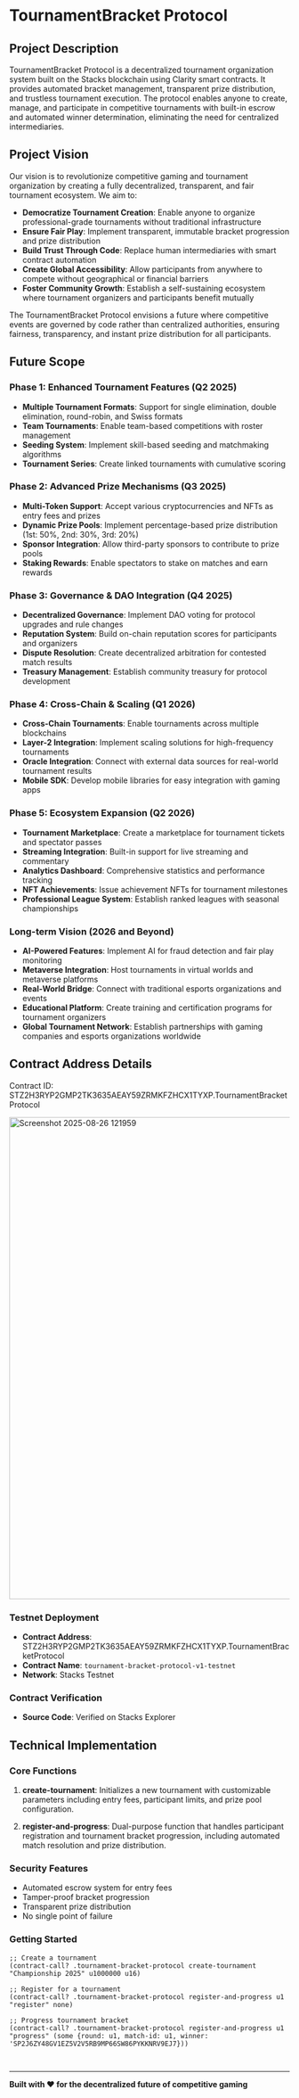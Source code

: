 
# TournamentBracket Protocol

## Project Description

TournamentBracket Protocol is a decentralized tournament organization system built on the Stacks blockchain using Clarity smart contracts. It provides automated bracket management, transparent prize distribution, and trustless tournament execution. The protocol enables anyone to create, manage, and participate in competitive tournaments with built-in escrow and automated winner determination, eliminating the need for centralized intermediaries.

## Project Vision

Our vision is to revolutionize competitive gaming and tournament organization by creating a fully decentralized, transparent, and fair tournament ecosystem. We aim to:

- **Democratize Tournament Creation**: Enable anyone to organize professional-grade tournaments without traditional infrastructure
- **Ensure Fair Play**: Implement transparent, immutable bracket progression and prize distribution
- **Build Trust Through Code**: Replace human intermediaries with smart contract automation
- **Create Global Accessibility**: Allow participants from anywhere to compete without geographical or financial barriers
- **Foster Community Growth**: Establish a self-sustaining ecosystem where tournament organizers and participants benefit mutually

The TournamentBracket Protocol envisions a future where competitive events are governed by code rather than centralized authorities, ensuring fairness, transparency, and instant prize distribution for all participants.

## Future Scope

### Phase 1: Enhanced Tournament Features (Q2 2025)
- **Multiple Tournament Formats**: Support for single elimination, double elimination, round-robin, and Swiss formats
- **Team Tournaments**: Enable team-based competitions with roster management
- **Seeding System**: Implement skill-based seeding and matchmaking algorithms
- **Tournament Series**: Create linked tournaments with cumulative scoring

### Phase 2: Advanced Prize Mechanisms (Q3 2025)
- **Multi-Token Support**: Accept various cryptocurrencies and NFTs as entry fees and prizes
- **Dynamic Prize Pools**: Implement percentage-based prize distribution (1st: 50%, 2nd: 30%, 3rd: 20%)
- **Sponsor Integration**: Allow third-party sponsors to contribute to prize pools
- **Staking Rewards**: Enable spectators to stake on matches and earn rewards

### Phase 3: Governance & DAO Integration (Q4 2025)
- **Decentralized Governance**: Implement DAO voting for protocol upgrades and rule changes
- **Reputation System**: Build on-chain reputation scores for participants and organizers
- **Dispute Resolution**: Create decentralized arbitration for contested match results
- **Treasury Management**: Establish community treasury for protocol development

### Phase 4: Cross-Chain & Scaling (Q1 2026)
- **Cross-Chain Tournaments**: Enable tournaments across multiple blockchains
- **Layer-2 Integration**: Implement scaling solutions for high-frequency tournaments
- **Oracle Integration**: Connect with external data sources for real-world tournament results
- **Mobile SDK**: Develop mobile libraries for easy integration with gaming apps

### Phase 5: Ecosystem Expansion (Q2 2026)
- **Tournament Marketplace**: Create a marketplace for tournament tickets and spectator passes
- **Streaming Integration**: Built-in support for live streaming and commentary
- **Analytics Dashboard**: Comprehensive statistics and performance tracking
- **NFT Achievements**: Issue achievement NFTs for tournament milestones
- **Professional League System**: Establish ranked leagues with seasonal championships

### Long-term Vision (2026 and Beyond)
- **AI-Powered Features**: Implement AI for fraud detection and fair play monitoring
- **Metaverse Integration**: Host tournaments in virtual worlds and metaverse platforms
- **Real-World Bridge**: Connect with traditional esports organizations and events
- **Educational Platform**: Create training and certification programs for tournament organizers
- **Global Tournament Network**: Establish partnerships with gaming companies and esports organizations worldwide

## Contract Address Details

Contract ID: STZ2H3RYP2GMP2TK3635AEAY59ZRMKFZHCX1TYXP.TournamentBracketProtocol

<img width="1889" height="865" alt="Screenshot 2025-08-26 121959" src="https://github.com/user-attachments/assets/337510ef-03cb-45b1-89e5-d88db908c2cb" />


### Testnet Deployment
- **Contract Address**: STZ2H3RYP2GMP2TK3635AEAY59ZRMKFZHCX1TYXP.TournamentBracketProtocol
- **Contract Name**: `tournament-bracket-protocol-v1-testnet`
- **Network**: Stacks Testnet

### Contract Verification
- **Source Code**: Verified on Stacks Explorer


## Technical Implementation

### Core Functions

1. **create-tournament**: Initializes a new tournament with customizable parameters including entry fees, participant limits, and prize pool configuration.

2. **register-and-progress**: Dual-purpose function that handles participant registration and tournament bracket progression, including automated match resolution and prize distribution.

### Security Features
- Automated escrow system for entry fees
- Tamper-proof bracket progression
- Transparent prize distribution
- No single point of failure

### Getting Started
```clarity
;; Create a tournament
(contract-call? .tournament-bracket-protocol create-tournament "Championship 2025" u1000000 u16)

;; Register for a tournament
(contract-call? .tournament-bracket-protocol register-and-progress u1 "register" none)

;; Progress tournament bracket
(contract-call? .tournament-bracket-protocol register-and-progress u1 "progress" (some {round: u1, match-id: u1, winner: 'SP2J6ZY48GV1EZ5V2V5RB9MP66SW86PYKKNRV9EJ7}))



```

---

**Built with ❤️ for the decentralized future of competitive gaming**
